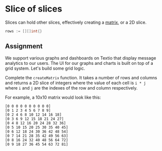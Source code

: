 # Slice of slices

Slices can hold other slices, effectively creating a [matrix](<https://en.wikipedia.org/wiki/Matrix_(mathematics)>), or a 2D slice.

```go
rows := [][]int{}
```

## Assignment

We support various graphs and dashboards on Textio that display message analytics to our users. The UI for our graphs and charts is built on top of a grid system. Let's build some grid logic.

Complete the `createMatrix` function. It takes a number of rows and columns and returns a 2D slice of integers where the value of each cell is `i * j` where `i` and `j` are the indexes of the row and column respectively.

For example, a 10x10 matrix would look like this:

```
[0 0 0 0 0 0 0 0 0 0]
[0 1 2 3 4 5 6 7 8 9]
[0 2 4 6 8 10 12 14 16 18]
[0 3 6 9 12 15 18 21 24 27]
[0 4 8 12 16 20 24 28 32 36]
[0 5 10 15 20 25 30 35 40 45]
[0 6 12 18 24 30 36 42 48 54]
[0 7 14 21 28 35 42 49 56 63]
[0 8 16 24 32 40 48 56 64 72]
[0 9 18 27 36 45 54 63 72 81]
```
